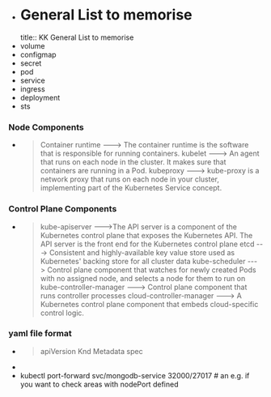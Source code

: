 - # General List to memorise
  title:: KK General List to memorise
- volume
- configmap
- secret
- pod
- service
- ingress
- deployment
- sts
### Node Components
- >Container runtime  ---> The container runtime is the software that is responsible for running containers.
  kubelet            ---> An agent that runs on each node in the cluster. It makes sure that containers are running in a Pod.
  kubeproxy          ---> kube-proxy is a network proxy that runs on each node in your cluster, implementing part of the Kubernetes Service concept.
### Control Plane Components
- >kube-apiserver           --->The API server is a component of the Kubernetes control plane that exposes the Kubernetes API. The API server is the front end for the Kubernetes control plane
  etcd                     ---> Consistent and highly-available key value store used as Kubernetes' backing store for all cluster data
  kube-scheduler           ---> Control plane component that watches for newly created Pods with no assigned node, and selects a node for them to run on
  kube-controller-manager  ---> Control plane component that runs controller processes
  cloud-controller-manager ---> A Kubernetes control plane component that embeds cloud-specific control logic.
### yaml file format
- >apiVersion
  Knd
  Metadata
  spec
-
- kubectl port-forward svc/mongodb-service 32000/27017  # an e.g. if you want to check areas with nodePort defined